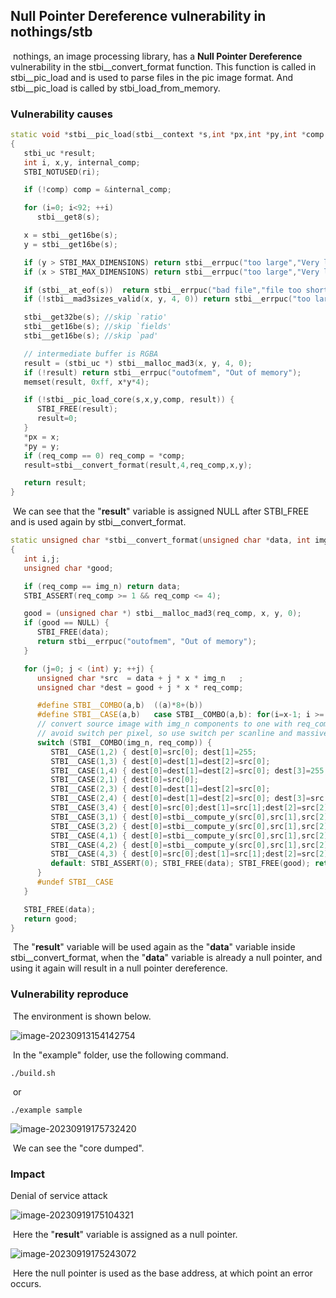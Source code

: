 ## Null Pointer Dereference vulnerability in nothings/stb

​		nothings, an image processing library, has a __Null Pointer Dereference__ vulnerability in the stbi__convert_format function. This function is called in stbi\_\_pic_load and is used to parse files in the pic image format. And stbi\_\_pic_load  is called by stbi_load_from_memory.

### Vulnerability causes

```cpp
static void *stbi__pic_load(stbi__context *s,int *px,int *py,int *comp,int req_comp, stbi__result_info *ri)
{
   stbi_uc *result;
   int i, x,y, internal_comp;
   STBI_NOTUSED(ri);

   if (!comp) comp = &internal_comp;

   for (i=0; i<92; ++i)
      stbi__get8(s);

   x = stbi__get16be(s);
   y = stbi__get16be(s);

   if (y > STBI_MAX_DIMENSIONS) return stbi__errpuc("too large","Very large image (corrupt?)");
   if (x > STBI_MAX_DIMENSIONS) return stbi__errpuc("too large","Very large image (corrupt?)");

   if (stbi__at_eof(s))  return stbi__errpuc("bad file","file too short (pic header)");
   if (!stbi__mad3sizes_valid(x, y, 4, 0)) return stbi__errpuc("too large", "PIC image too large to decode");

   stbi__get32be(s); //skip `ratio'
   stbi__get16be(s); //skip `fields'
   stbi__get16be(s); //skip `pad'

   // intermediate buffer is RGBA
   result = (stbi_uc *) stbi__malloc_mad3(x, y, 4, 0);
   if (!result) return stbi__errpuc("outofmem", "Out of memory");
   memset(result, 0xff, x*y*4);

   if (!stbi__pic_load_core(s,x,y,comp, result)) {
      STBI_FREE(result);
      result=0;
   }
   *px = x;
   *py = y;
   if (req_comp == 0) req_comp = *comp;
   result=stbi__convert_format(result,4,req_comp,x,y);

   return result;
}
```

​	We can see that the "__result__" variable is assigned NULL after STBI_FREE and is used again by stbi__convert_format.

```cpp
static unsigned char *stbi__convert_format(unsigned char *data, int img_n, int req_comp, unsigned int x, unsigned int y)
{
   int i,j;
   unsigned char *good;

   if (req_comp == img_n) return data;
   STBI_ASSERT(req_comp >= 1 && req_comp <= 4);

   good = (unsigned char *) stbi__malloc_mad3(req_comp, x, y, 0);
   if (good == NULL) {
      STBI_FREE(data);
      return stbi__errpuc("outofmem", "Out of memory");
   }

   for (j=0; j < (int) y; ++j) {
      unsigned char *src  = data + j * x * img_n   ;
      unsigned char *dest = good + j * x * req_comp;

      #define STBI__COMBO(a,b)  ((a)*8+(b))
      #define STBI__CASE(a,b)   case STBI__COMBO(a,b): for(i=x-1; i >= 0; --i, src += a, dest += b)
      // convert source image with img_n components to one with req_comp components;
      // avoid switch per pixel, so use switch per scanline and massive macros
      switch (STBI__COMBO(img_n, req_comp)) {
         STBI__CASE(1,2) { dest[0]=src[0]; dest[1]=255;                                     } break;
         STBI__CASE(1,3) { dest[0]=dest[1]=dest[2]=src[0];                                  } break;
         STBI__CASE(1,4) { dest[0]=dest[1]=dest[2]=src[0]; dest[3]=255;                     } break;
         STBI__CASE(2,1) { dest[0]=src[0];                                                  } break;
         STBI__CASE(2,3) { dest[0]=dest[1]=dest[2]=src[0];                                  } break;
         STBI__CASE(2,4) { dest[0]=dest[1]=dest[2]=src[0]; dest[3]=src[1];                  } break;
         STBI__CASE(3,4) { dest[0]=src[0];dest[1]=src[1];dest[2]=src[2];dest[3]=255;        } break;
         STBI__CASE(3,1) { dest[0]=stbi__compute_y(src[0],src[1],src[2]);                   } break;
         STBI__CASE(3,2) { dest[0]=stbi__compute_y(src[0],src[1],src[2]); dest[1] = 255;    } break;
         STBI__CASE(4,1) { dest[0]=stbi__compute_y(src[0],src[1],src[2]);                   } break;
         STBI__CASE(4,2) { dest[0]=stbi__compute_y(src[0],src[1],src[2]); dest[1] = src[3]; } break;
         STBI__CASE(4,3) { dest[0]=src[0];dest[1]=src[1];dest[2]=src[2];                    } break;
         default: STBI_ASSERT(0); STBI_FREE(data); STBI_FREE(good); return stbi__errpuc("unsupported", "Unsupported format conversion");
      }
      #undef STBI__CASE
   }

   STBI_FREE(data);
   return good;
}
```

​	The "__result__" variable will be used again as the "__data__" variable inside stbi\_\_convert_format, when the "__data__" variable is already a null pointer, and using it again will result in a null pointer dereference.

### Vulnerability reproduce

​	The environment is shown below.

![image-20230913154142754](C:\Users\hp\AppData\Roaming\Typora\typora-user-images\image-20230913154142754.png)

​	In the "example" folder, use the following command.

```shell
./build.sh
```

​	or

```shell
./example sample
```

![image-20230919175732420](C:\Users\hp\AppData\Roaming\Typora\typora-user-images\image-20230919175732420.png)

​	We can see the "core dumped".

### Impact

Denial of service attack

![image-20230919175104321](C:\Users\hp\AppData\Roaming\Typora\typora-user-images\image-20230919175104321.png)

​	Here the "__result__" variable is assigned as a null pointer.

![image-20230919175243072](C:\Users\hp\AppData\Roaming\Typora\typora-user-images\image-20230919175243072.png)

​	Here the null pointer is used as the base address, at which point an error occurs.

